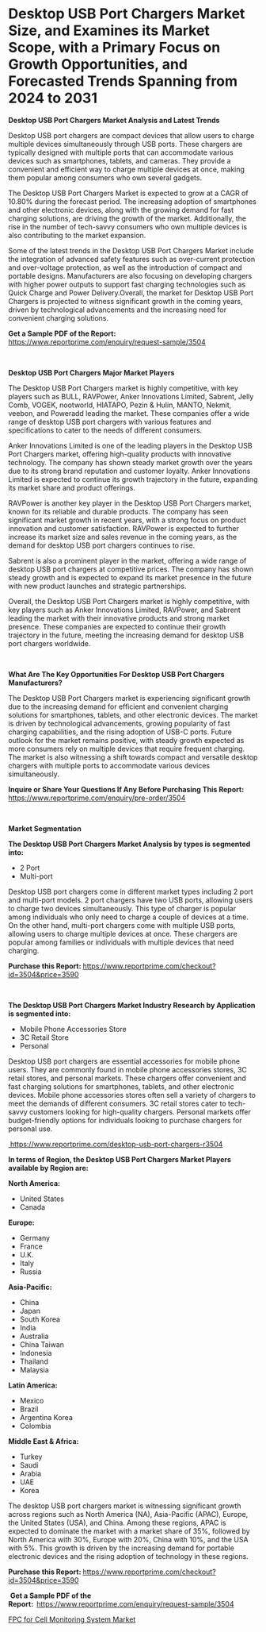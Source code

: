 <p><h1>Desktop USB Port Chargers Market Size, and Examines its Market Scope, with a Primary Focus on Growth Opportunities, and Forecasted Trends Spanning from 2024 to 2031</h1></p><p><strong>Desktop USB Port Chargers Market Analysis and Latest Trends</strong></p>
<p><p>Desktop USB port chargers are compact devices that allow users to charge multiple devices simultaneously through USB ports. These chargers are typically designed with multiple ports that can accommodate various devices such as smartphones, tablets, and cameras. They provide a convenient and efficient way to charge multiple devices at once, making them popular among consumers who own several gadgets.</p><p>The Desktop USB Port Chargers Market is expected to grow at a CAGR of 10.80% during the forecast period. The increasing adoption of smartphones and other electronic devices, along with the growing demand for fast charging solutions, are driving the growth of the market. Additionally, the rise in the number of tech-savvy consumers who own multiple devices is also contributing to the market expansion.</p><p>Some of the latest trends in the Desktop USB Port Chargers Market include the integration of advanced safety features such as over-current protection and over-voltage protection, as well as the introduction of compact and portable designs. Manufacturers are also focusing on developing chargers with higher power outputs to support fast charging technologies such as Quick Charge and Power Delivery.Overall, the market for Desktop USB Port Chargers is projected to witness significant growth in the coming years, driven by technological advancements and the increasing need for convenient charging solutions.</p></p>
<p><strong>Get a Sample PDF of the Report:&nbsp;</strong> <a href="https://www.reportprime.com/enquiry/request-sample/3504">https://www.reportprime.com/enquiry/request-sample/3504</a></p>
<p>&nbsp;</p>
<p><strong>Desktop USB Port Chargers Major Market Players</strong></p>
<p><p>The Desktop USB Port Chargers market is highly competitive, with key players such as BULL, RAVPower, Anker Innovations Limited, Sabrent, Jelly Comb, VOGEK, nootworld, HIATAPO, Pezin & Hulin, MANTO, Nekmit, veebon, and Poweradd leading the market. These companies offer a wide range of desktop USB port chargers with various features and specifications to cater to the needs of different consumers.</p><p>Anker Innovations Limited is one of the leading players in the Desktop USB Port Chargers market, offering high-quality products with innovative technology. The company has shown steady market growth over the years due to its strong brand reputation and customer loyalty. Anker Innovations Limited is expected to continue its growth trajectory in the future, expanding its market share and product offerings.</p><p>RAVPower is another key player in the Desktop USB Port Chargers market, known for its reliable and durable products. The company has seen significant market growth in recent years, with a strong focus on product innovation and customer satisfaction. RAVPower is expected to further increase its market size and sales revenue in the coming years, as the demand for desktop USB port chargers continues to rise.</p><p>Sabrent is also a prominent player in the market, offering a wide range of desktop USB port chargers at competitive prices. The company has shown steady growth and is expected to expand its market presence in the future with new product launches and strategic partnerships.</p><p>Overall, the Desktop USB Port Chargers market is highly competitive, with key players such as Anker Innovations Limited, RAVPower, and Sabrent leading the market with their innovative products and strong market presence. These companies are expected to continue their growth trajectory in the future, meeting the increasing demand for desktop USB port chargers worldwide.</p></p>
<p>&nbsp;</p>
<p><strong>What Are The Key Opportunities For Desktop USB Port Chargers Manufacturers?</strong></p>
<p><p>The Desktop USB Port Chargers market is experiencing significant growth due to the increasing demand for efficient and convenient charging solutions for smartphones, tablets, and other electronic devices. The market is driven by technological advancements, growing popularity of fast charging capabilities, and the rising adoption of USB-C ports. Future outlook for the market remains positive, with steady growth expected as more consumers rely on multiple devices that require frequent charging. The market is also witnessing a shift towards compact and versatile desktop chargers with multiple ports to accommodate various devices simultaneously.</p></p>
<p><strong>Inquire or Share Your Questions If Any Before Purchasing This Report:</strong> <a href="https://www.reportprime.com/enquiry/pre-order/3504">https://www.reportprime.com/enquiry/pre-order/3504</a></p>
<p>&nbsp;</p>
<p><strong>Market Segmentation</strong></p>
<p><strong>The Desktop USB Port Chargers Market Analysis by types is segmented into:</strong></p>
<p><ul><li>2 Port</li><li>Multi-port</li></ul></p>
<p><p>Desktop USB port chargers come in different market types including 2 port and multi-port models. 2 port chargers have two USB ports, allowing users to charge two devices simultaneously. This type of charger is popular among individuals who only need to charge a couple of devices at a time. On the other hand, multi-port chargers come with multiple USB ports, allowing users to charge multiple devices at once. These chargers are popular among families or individuals with multiple devices that need charging.</p></p>
<p><strong>Purchase this Report:&nbsp;</strong><a href="https://www.reportprime.com/checkout?id=3504&price=3590">https://www.reportprime.com/checkout?id=3504&price=3590</a></p>
<p>&nbsp;</p>
<p><strong>The Desktop USB Port Chargers Market Industry Research by Application is segmented into:</strong></p>
<p><ul><li>Mobile Phone Accessories Store</li><li>3C Retail Store</li><li>Personal</li></ul></p>
<p><p>Desktop USB port chargers are essential accessories for mobile phone users. They are commonly found in mobile phone accessories stores, 3C retail stores, and personal markets. These chargers offer convenient and fast charging solutions for smartphones, tablets, and other electronic devices. Mobile phone accessories stores often sell a variety of chargers to meet the demands of different consumers. 3C retail stores cater to tech-savvy customers looking for high-quality chargers. Personal markets offer budget-friendly options for individuals looking to purchase chargers for personal use.</p></p>
<p><a href="https://www.reportprime.com/desktop-usb-port-chargers-r3504">&nbsp;https://www.reportprime.com/desktop-usb-port-chargers-r3504</a></p>
<p><strong>In terms of Region, the Desktop USB Port Chargers Market Players available by Region are:</strong></p>
<p>
    <p> <strong> North America: </strong>
        <ul>
            <li>United States</li>
            <li>Canada</li>
        </ul>
        </p> 
    <p> <strong> Europe: </strong>
        <ul>
            <li>Germany</li>
            <li>France</li>
            <li>U.K.</li>
            <li>Italy</li>
            <li>Russia</li>
        </ul>
        </p> 
    <p> <strong> Asia-Pacific: </strong>
        <ul>
            <li>China</li>
            <li>Japan</li>
            <li>South Korea</li>
            <li>India</li>
            <li>Australia</li>
            <li>China Taiwan</li>
            <li>Indonesia</li>
            <li>Thailand</li>
            <li>Malaysia</li>
        </ul>
        </p> 
    <p> <strong> Latin America: </strong>
        <ul>
            <li>Mexico</li>
            <li>Brazil</li>
            <li>Argentina Korea</li>
            <li>Colombia</li>
        </ul>
        </p> 
    <p> <strong> Middle East & Africa: </strong>
        <ul>
            <li>Turkey</li>
            <li>Saudi</li>
            <li>Arabia</li>
            <li>UAE</li>
            <li>Korea</li>
        </ul>
    </p>
    </p>
<p><p>The desktop USB port chargers market is witnessing significant growth across regions such as North America (NA), Asia-Pacific (APAC), Europe, the United States (USA), and China. Among these regions, APAC is expected to dominate the market with a market share of 35%, followed by North America with 30%, Europe with 20%, China with 10%, and the USA with 5%. This growth is driven by the increasing demand for portable electronic devices and the rising adoption of technology in these regions.</p></p>
<p><strong>Purchase this Report: </strong><a href="https://www.reportprime.com/checkout?id=3504&price=3590">https://www.reportprime.com/checkout?id=3504&price=3590</a></p>
<p>&nbsp;<strong>Get a Sample PDF of the Report:&nbsp;&nbsp;</strong><a href="https://www.reportprime.com/enquiry/request-sample/3504">https://www.reportprime.com/enquiry/request-sample/3504</a></p>
<p><strong></strong></p>
<p><p><a href="https://github.com/sofayahoo2023/Market-Research-Report-List-4/blob/main/fpc-for-cell-monitoring-system-market.md">FPC for Cell Monitoring System Market</a></p></p>